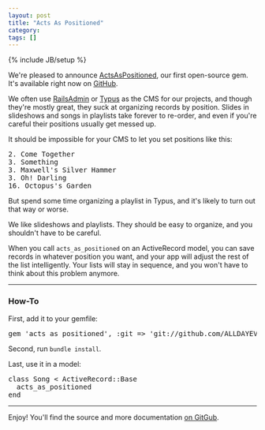 ```yaml
---
layout: post
title: "Acts As Positioned"
category: 
tags: []
---
```

{% include JB/setup %}

We're pleased to announce [ActsAsPositioned](https://github.com/ALLDAYEVERYDAY/acts_as_positioned), our first open-source gem. It's available right now on [GitHub](https://github.com/ALLDAYEVERYDAY/acts_as_positioned).

We often use [RailsAdmin](https://github.com/sferik/rails_admin) or [Typus](https://github.com/fesplugas/typus) as the CMS for our projects, and though they're mostly great, they suck at organizing records by position. Slides in slideshows and songs in playlists take forever to re-order, and even if you're careful their positions usually get messed up.

It should be impossible for your CMS to let you set positions like this:

<pre>
2. Come Together
3. Something
3. Maxwell's Silver Hammer
3. Oh! Darling
16. Octopus's Garden
</pre>

But spend some time organizing a playlist in Typus, and it's likely to turn out that way or worse.

We like slideshows and playlists. They should be easy to organize, and you shouldn't have to be careful.

When you call <code>acts_as_positioned</code> on an ActiveRecord model, you can save records in whatever position you want, and your app  will adjust the rest of the list intelligently. Your lists will stay in sequence, and you won't have to think about this problem anymore.

***

### How-To

First, add it to your gemfile:

<pre>
gem 'acts_as_positioned', :git => 'git://github.com/ALLDAYEVERYDAY/acts_as_positioned.git'
</pre>

Second, run <code>bundle install</code>.

Last, use it in a model:

<pre>
class Song &lt; ActiveRecord::Base
  acts_as_positioned 
end
</pre>

***

Enjoy! You'll find the source and more documentation [on GitGub](https://github.com/ALLDAYEVERYDAY/acts_as_positioned).

